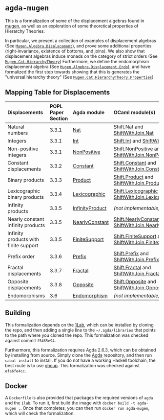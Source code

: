 # `agda-mugen`

This is a formalization of some of the displacement algebras found in [mugen](https://github.com/RedPRL/mugen/),
as well as an exploration of some theoretical properties of Hierarchy Theories.

In particular, we present a collection of examples of displacement algebras (See [`Mugen.Algebra.Displacement`](https://github.com/RedPRL/agda-mugen/tree/main/src/Mugen/Algebra/Displacement)),
and prove some additional properties (right-invariance, existence of bottoms, and joins).
We also show that displacement algebras induce monads on the category of strict orders
(See [`Mugen.Cat.HierarchyTheory`](https://github.com/RedPRL/agda-mugen/blob/main/src/Mugen/Cat/HierarchyTheory.agda))
Furthermore, we define the endomorphism displacement algebra (See [`Mugen.Algebra.Displacement.Endo`](https://github.com/RedPRL/agda-mugen/blob/main/src/Mugen/Algebra/Displacement/Endo.agda)),
and have formalized the first step towards showing that this is generates the "universal hierarchy theory" (See [`Mugen.Cat.HierarchyTheory.Properties`](https://github.com/RedPRL/agda-mugen/blob/main/src/Mugen/Cat/HierarchyTheory/Properties.agda))

## Mapping Table for Displacements

| Displacements | POPL Paper Section | Agda module | OCaml module(s) |
| :- | :- | :- | :- |
| Natural numbers | 3.3.1 | [Nat](src/Mugen/Algebra/Displacement/Nat.agda) | [Shift.Nat](https://redprl.org/mugen/mugen/Mugen/Shift/Nat) and [ShiftWithJoin.Nat](https://redprl.org/mugen/mugen/Mugen/ShiftWithJoin/Nat)
| Integers | 3.3.1 | [Int](src/Mugen/Algebra/Displacement/Int.agda) | [Shift.Int](https://redprl.org/mugen/mugen/Mugen/Shift/Int) and [ShiftWithJoin.Int](https://redprl.org/mugen/mugen/Mugen/ShiftWithJoin/Int)
| Non-positive integers | 3.3.1 | [NonPositive](src/Mugen/Algebra/Displacement/NonPositive.agda) | [Shift.NonPositive](https://redprl.org/mugen/mugen/Mugen/Shift/NonPositive) and [ShiftWithJoin.NonPositive](https://redprl.org/mugen/mugen/Mugen/ShiftWithJoin/NonPositive)
| Constant displacements | 3.3.2 | [Constant](src/Mugen/Algebra/Displacement/Constant.agda) | [Shift.Constant](https://redprl.org/mugen/mugen/Mugen/Shift/Constant) and [ShiftWithJoin.Constant](https://redprl.org/mugen/mugen/Mugen/ShiftWithJoin/Constant)
| Binary products | 3.3.3 | [Product](src/Mugen/Algebra/Displacement/Product.agda) | [Shift.Product](https://redprl.org/mugen/mugen/Mugen/Shift/Product) and [ShiftWithJoin.Product](https://redprl.org/mugen/mugen/Mugen/ShiftWithJoin/Product)
| Lexicographic binary products | 3.3.4 | [Lexicographic](src/Mugen/Algebra/Displacement/Lexicographic.agda) | [Shift.Lexicographic](https://redprl.org/mugen/mugen/Mugen/Shift/Lexicographic) and [ShiftWithJoin.Lexicographic](https://redprl.org/mugen/mugen/Mugen/ShiftWithJoin/Lexicographic)
| Infinity products | 3.3.5 | [InfinityProduct](src/Mugen/Algebra/Displacement/InfinityProduct.agda) | _(not implementable)_
| Nearly constant infinity products | 3.3.5 | [NearlyConstant](src/Mugen/Algebra/Displacement/NearlyConstant.agda) | [Shift.NearlyConstant](https://redprl.org/mugen/mugen/Mugen/Shift/NearlyConstant) and [ShiftWithJoin.NearlyConstant](https://redprl.org/mugen/mugen/Mugen/ShiftWithJoin/NearlyConstant)
| Infinity products with finite support | 3.3.5 | [FiniteSupport](src/Mugen/Algebra/Displacement/FiniteSupport.agda) | [Shift.FiniteSupport](https://redprl.org/mugen/mugen/Mugen/Shift/FiniteSupport) and [ShiftWithJoin.FiniteSupport](https://redprl.org/mugen/mugen/Mugen/ShiftWithJoin/FiniteSupport)
| Prefix order | 3.3.6 | [Prefix](src/Mugen/Algebra/Displacement/Prefix.agda) | [Shift.Prefix](https://redprl.org/mugen/mugen/Mugen/Shift/Prefix) and [ShiftWithJoin.Prefix](https://redprl.org/mugen/mugen/Mugen/ShiftWithJoin/Prefix)
| Fractal displacements | 3.3.7 | [Fractal](src/Mugen/Algebra/Displacement/Fractal.agda) | [Shift.Fractal](https://redprl.org/mugen/mugen/Mugen/Shift/Fractal) and [ShiftWithJoin.Fractal](https://redprl.org/mugen/mugen/Mugen/ShiftWithJoin/Fractal)
| Opposite displacements | 3.3.8 | [Opposite](src/Mugen/Algebra/Displacement/Opposite.agda) | [Shift.Opposite](https://redprl.org/mugen/mugen/Mugen/Shift/Opposite) and [ShiftWithJoin.Opposite](https://redprl.org/mugen/mugen/Mugen/ShiftWithJoin/Opposite)
| Endomorphisms | 3.6 | [Endomorphism](src/Mugen/Algebra/Displacement/Endomorphism.agda) | _(not implementable)_

## Building

This formalization depends on the [1Lab](https://github.com/plt-amy/1lab), which
can be installed by cloning the repo, and then adding a single line to the `~/.agda/libraries`
that points to the path where you cloned the repo. This formalization was checked against commit `f5465e94`.

Furthermore, this formalization requires Agda 2.6.3, which can be obtained by installing from source.
Simply clone the [Agda](https://github.com/agda/agda) repository, and then run `cabal install` to install.
If you do not have a working Haskell toolchain, the best route is to use [ghcup](https://www.haskell.org/ghcup/).
This formalization was checked against `efa6fe4cc`.

## Docker

A `Dockerfile` is also provided that packages the required versions of `agda` and the `1lab`.
To run it, first build the image with `docker build -t agda-mugen .`. Once that completes, you
can then run `docker run agda-mugen`, which will check the formalization.
